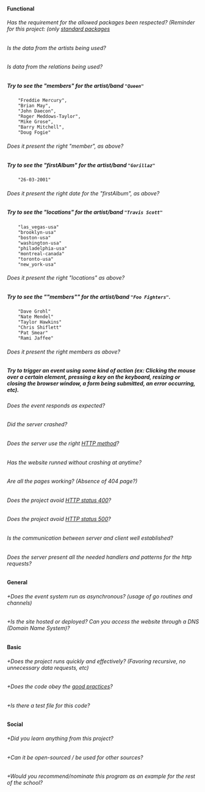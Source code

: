 #### Functional

###### Has the requirement for the allowed packages been respected? (Reminder for this project: (only [standard packages](https://golang.org/pkg/)

###### Is the data from the artists being used?

###### Is data from the relations being used?

##### Try to see the "members" for the artist/band `"Queen"`
```
    "Freddie Mercury",
    "Brian May",
    "John Daecon",
    "Roger Meddows-Taylor",
    "Mike Grose",
    "Barry Mitchell",
    "Doug Fogie"
```
###### Does it present the right "member", as above?

##### Try to see the "firstAlbum" for the artist/band `"Gorillaz"`
```
    "26-03-2001"
```
###### Does it present the right date for the "firstAlbum", as above?

##### Try to see the "locations" for the artist/band `"Travis Scott"`
```
    "las_vegas-usa"
    "brooklyn-usa"
    "boston-usa"
    "washington-usa"
    "philadelphia-usa"
    "montreal-canada"
    "toronto-usa"
    "new_york-usa"
```
###### Does it present the right "locations" as above?

##### Try to see the ""members"" for the artist/band `"Foo Fighters"`.
```
    "Dave Grohl"
    "Nate Mendel"
    "Taylor Hawkins"
    "Chris Shiflett"
    "Pat Smear"
    "Rami Jaffee"
```
###### Does it present the right members as above?

##### Try to trigger an event using some kind of action (ex: Clicking the mouse over a certain element, pressing a key on the keyboard, resizing or closing the browser window, a form being submitted, an error occurring, etc).
###### Does the event responds as expected?

###### Did the server crashed?

###### Does the server use the right [HTTP method](https://developer.mozilla.org/en-US/docs/Web/HTTP/Methods)?

###### Has the website runned without crashing at anytime?

###### Are all the pages working? (Absence of 404 page?)

###### Does the project avoid [HTTP status 400](https://kinsta.com/knowledgebase/400-bad-request/#causes)?

###### Does the project avoid [HTTP status 500](https://www.restapitutorial.com/httpstatuscodes.html)?

###### Is the communication between server and client well established?

###### Does the server present all the needed handlers and patterns for the http requests?

#### General

###### +Does the event system run as asynchronous? (usage of go routines and channels)

###### +Is the site hosted or deployed? Can you access the website through a DNS (Domain Name System)?

#### Basic

###### +Does the project runs quickly and effectively? (Favoring recursive, no unnecessary data requests, etc)

###### +Does the code obey the [good practices](https://public.01-edu.org/subjects/good-practices.en)?

###### +Is there a test file for this code?

#### Social

###### +Did you learn anything from this project?

###### +Can it be open-sourced / be used for other sources?

###### +Would you recommend/nominate this program as an example for the rest of the school?
